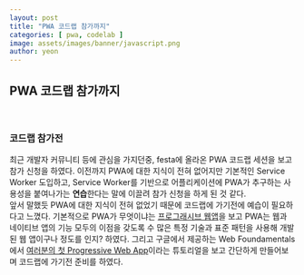 ```yaml
---
layout: post
title: "PWA 코드랩 참가까지"
categories: [ pwa, codelab ]
image: assets/images/banner/javascript.png
author: yeon
---
```


## PWA 코드랩 참가까지

<br>

### 코드랩 참가전
최근 개발자 커뮤니티 등에 관심을 가지던중, festa에 올라온 PWA 코드랩 세션을 보고 참가 신청을 하였다. 이전까지 PWA에 대한 지식이 전혀 없어지만 기본적인 Service Worker 도입하고, Service Worker를 기반으로 어플리케이션에 PWA가 추구하는 사용성을 붙여나가는 **연습**한다는 말에 이끌려 참가 신청을 하게 된 것 같다. <br>
앞서 말했듯 PWA에 대한 지식이 전혀 없었기 때문에 코드랩에 가기전에 예습이 필요하다고 느꼈다. 기본적으로 PWA가 무엇이냐는 [프로그래시브 웹앱](https://developer.mozilla.org/ko/docs/Web/Progressive_web_apps/%EC%86%8C%EA%B0%9C)을 보고 PWA는 웹과 네이티브 앱의 기능 모두의 이점을 갖도록 수 많은 특정 기술과 표준 패턴을 사용해 개발된 웹 앱이구나 정도를 인지? 하였다. 그리고 구글에서 제공하는 Web Foundamentals에서 [여러분의 첫 Progressive Web App](https://developers.google.com/web/fundamentals/codelabs/your-first-pwapp/?hl=ko)이라는 튜토리얼을 보고 간단하게 만들어보며 코드랩에 가기전 준비를 하였다. <br>

<br>

<br><br><br>